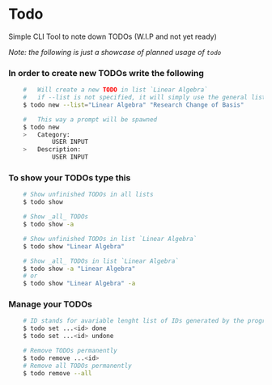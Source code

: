 # Todo

Simple CLI Tool to note down TODOs (W.I.P and not yet ready)


_Note: the following is just a showcase of planned usage of `todo`_
### In order to create new TODOs write the following
```sh
    #   Will create a new TODO in list `Linear Algebra`
    #   if --list is not specified, it will simply use the general list called "" (Empty String)
    $ todo new --list="Linear Algebra" "Research Change of Basis"

    #   This way a prompt will be spawned
    $ todo new
    >   Category:
            USER INPUT
    >   Description:
            USER INPUT
``` 

### To show your TODOs type this
```sh
    # Show unfinished TODOs in all lists
    $ todo show

    # Show _all_ TODOs
    $ todo show -a

    # Show unfinished TODOs in list `Linear Algebra`
    $ todo show "Linear Algebra"

    # Show _all_ TODOs in list `Linear Algebra`
    $ todo show -a "Linear Algebra"
    # or
    $ todo show "Linear Algebra" -a
```

### Manage your TODOs
```sh
    # ID stands for avariable lenght list of IDs generated by the program _on runtime_
    $ todo set ...<id> done
    $ todo set ...<id> undone

    # Remove TODOs permanently
    $ todo remove ...<id>
    # Remove all TODOs permanently
    $ todo remove --all 
```
